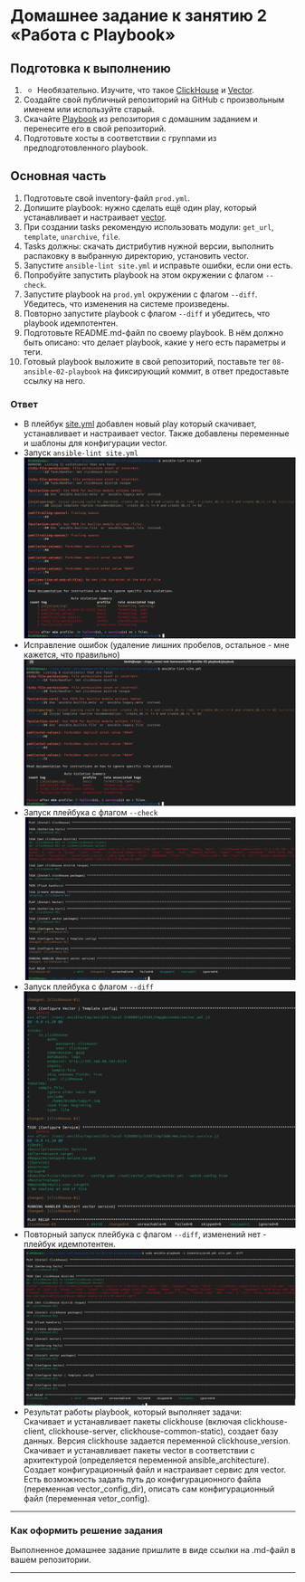 # Домашнее задание к занятию 2 «Работа с Playbook»

## Подготовка к выполнению

1. * Необязательно. Изучите, что такое [ClickHouse](https://www.youtube.com/watch?v=fjTNS2zkeBs) и [Vector](https://www.youtube.com/watch?v=CgEhyffisLY).
2. Создайте свой публичный репозиторий на GitHub с произвольным именем или используйте старый.
3. Скачайте [Playbook](./playbook/) из репозитория с домашним заданием и перенесите его в свой репозиторий.
4. Подготовьте хосты в соответствии с группами из предподготовленного playbook.

## Основная часть

1. Подготовьте свой inventory-файл `prod.yml`.
2. Допишите playbook: нужно сделать ещё один play, который устанавливает и настраивает [vector](https://vector.dev).
3. При создании tasks рекомендую использовать модули: `get_url`, `template`, `unarchive`, `file`.
4. Tasks должны: скачать дистрибутив нужной версии, выполнить распаковку в выбранную директорию, установить vector.
5. Запустите `ansible-lint site.yml` и исправьте ошибки, если они есть.
6. Попробуйте запустить playbook на этом окружении с флагом `--check`.
7. Запустите playbook на `prod.yml` окружении с флагом `--diff`. Убедитесь, что изменения на системе произведены.
8. Повторно запустите playbook с флагом `--diff` и убедитесь, что playbook идемпотентен.
9. Подготовьте README.md-файл по своему playbook. В нём должно быть описано: что делает playbook, какие у него есть параметры и теги.
10. Готовый playbook выложите в свой репозиторий, поставьте тег `08-ansible-02-playbook` на фиксирующий коммит, в ответ предоставьте ссылку на него.  

### Ответ  
- В плейбук [site.yml](site_old.yml) добавлен новый play который скачивает, устанавливает и настраивает vector. Также добавлены переменные и шаблоны для конфигурации vector.  
-  Запуск `ansible-lint site.yml`
![img.png](img/lint1.png) 
- Исправление ошибок (удаление лишних пробелов, остальное - мне кажется, что правильно)
![img.png](img/lint2.png)
- Запуск плейбука с флагом `--check`
![img.png](img/check.png)
- Запуск плейбука с флагом `--diff`
![img.png](img/diff1.png)
- Повторный запуск плейбука с флагом `--diff`,  изменений нет - плейбук идемпотентен.
![img.png](img/diff2.png)  
- Результат работы playbook, который выполняет задачи:  
Скачивает и устанавливает пакеты clickhouse (включая clickhouse-client, clickhouse-server, clickhouse-common-static), создает базу данных. Версия clickhouse задается переменной clickhouse_version. 
Скачивает и устанавливает пакеты vector в соответствии с архитектурой (определяется переменной ansible_architecture).  
Создает конфигурационный файл и настраивает сервис для vector. Есть возможность задать путь до конфигурационного файла (переменная vector_config_dir), описать сам конфигурационный файл (переменная vetor_config).  
---

### Как оформить решение задания

Выполненное домашнее задание пришлите в виде ссылки на .md-файл в вашем репозитории.

---
